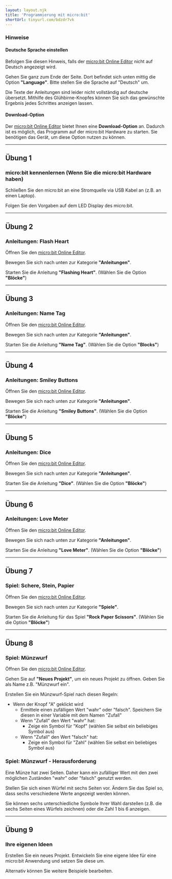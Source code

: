 ```yaml
---
layout: layout.njk
title: 'Programmierung mit micro:bit'
shortUrl: tinyurl.com/bdzdr7vk
---
```


### Hinweise

#### Deutsche Sprache einstellen

Befolgen Sie diesen Hinweis, falls der [micro:bit Online Editor](https://makecode.microbit.org/) nicht auf Deutsch angezeigt wird.

Gehen Sie ganz zum Ende der Seite. Dort befindet sich unten mittig die Option **"Language"**. Bitte stellen Sie die Sprache auf "Deutsch" um.

Die Texte der Anleitungen sind leider nicht vollständig auf deutsche übersetzt. Mithilfe des Glühbirne-Knopfes können Sie sich das gewünschte Ergebnis jedes Schrittes anzeigen lassen.

#### Download-Option

Der [micro:bit Online Editor](https://makecode.microbit.org/) bietet Ihnen eine **Download-Option** an. Dadurch ist es möglich, das Programm auf der micro:bit Hardware zu starten. Sie benötigen das Gerät, um diese Option nutzen zu können.

---

## Übung 1

### micro:bit kennenlernen (Wenn Sie die micro:bit Hardware haben)

Schließen Sie den micro:bit an eine Stromquelle via USB Kabel an (z.B. an einen Laptop).

Folgen Sie den Vorgaben auf dem LED Display des micro:bit.

---

## Übung 2

### Anleitungen: Flash Heart

Öffnen Sie den [micro:bit Online Editor](https://makecode.microbit.org/).

Bewegen Sie sich nach unten zur Kategorie **"Anleitungen"**.

Starten Sie die Anleitung **"Flashing Heart"**. (Wählen Sie die Option **"Blöcke"**)

---

## Übung 3

### Anleitungen: Name Tag

Öffnen Sie den [micro:bit Online Editor](https://makecode.microbit.org/).

Bewegen Sie sich nach unten zur Kategorie **"Anleitungen"**.

Starten Sie die Anleitung **"Name Tag"**. (Wählen Sie die Option **"Blocks"**)

---

## Übung 4

### Anleitungen: Smiley Buttons

Öffnen Sie den [micro:bit Online Editor](https://makecode.microbit.org/).

Bewegen Sie sich nach unten zur Kategorie **"Anleitungen"**.

Starten Sie die Anleitung **"Smiley Buttons"**. (Wählen Sie die Option **"Blöcke"**)

---

## Übung 5

### Anleitungen: Dice

Öffnen Sie den [micro:bit Online Editor](https://makecode.microbit.org/).

Bewegen Sie sich nach unten zur Kategorie **"Anleitungen"**.

Starten Sie die Anleitung **"Dice"**. (Wählen Sie die Option **"Blöcke"**)

---

## Übung 6

### Anleitungen: Love Meter

Öffnen Sie den [micro:bit Online Editor](https://makecode.microbit.org/).

Bewegen Sie sich nach unten zur Kategorie **"Anleitungen"**.

Starten Sie die Anleitung **"Love Meter"**. (Wählen Sie die Option **"Blöcke"**)

---

## Übung 7

### Spiel: Schere, Stein, Papier

Öffnen Sie den [micro:bit Online Editor](https://makecode.microbit.org/).

Bewegen Sie sich nach unten zur Kategorie **"Spiele"**.

Starten Sie die Anleitung für das Spiel **"Rock Paper Scissors"**. (Wählen Sie die Option **"Blöcke"**)

---

## Übung 8

### Spiel: Münzwurf

Öffnen Sie den [micro:bit Online Editor](https://makecode.microbit.org/).

Gehen Sie auf **"Neues Projekt"**, um ein neues Projekt zu öffnen. Geben Sie als Name z.B. "Münzwurf ein".

Erstellen Sie ein Münzwurf-Spiel nach diesen Regeln:

- Wenn der Knopf "A" geklickt wird
  - Ermittele einen zufälligen Wert "wahr" oder "falsch". Speichern Sie diesen in einer Variable mit dem Namen "Zufall"
  - Wenn "Zufall" den Wert "wahr" hat:
    - Zeige ein Symbol für "Kopf" (wählen Sie selbst ein beliebiges Symbol aus)
  - Wenn "Zufall" den Wert "falsch" hat:
    - Zeige ein Symbol für "Zahl" (wählen Sie selbst ein beliebiges Symbol aus)

### Spiel: Münzwurf - Herausforderung

Eine Münze hat zwei Seiten. Daher kann ein zufälliger Wert mit den zwei möglichen Zuständen "wahr" oder "falsch" genutzt werden.

Stellen Sie sich einen Würfel mit sechs Seiten vor. Ändern Sie das Spiel so, dass sechs verschiedene Werte angezeigt werden können.

Sie können sechs unterschiedliche Symbole Ihrer Wahl darstellen (z.B. die sechs Seiten eines Würfels zeichnen) oder die Zahl 1 bis 6 anzeigen.

---

## Übung 9

### Ihre eigenen Ideen

Erstellen Sie ein neues Projekt. Entwickeln Sie eine eigene Idee für eine micro:bit Anwendung und setzen Sie diese um.

Alternativ können Sie weitere Beispiele bearbeiten.
